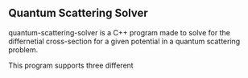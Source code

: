 ## Quantum Scattering Solver

quantum-scattering-solver is a C++ program made to solve for the differnetial cross-section for a given potential in a quantum scattering problem.

This program supports three different 
